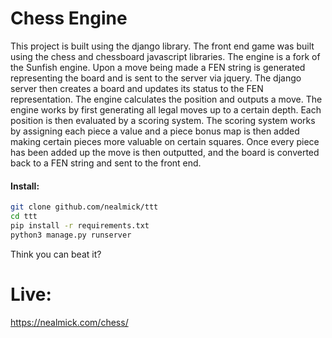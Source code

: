 # Chess Engine

This project is built using the django library.  The front end game was built using the chess and chessboard javascript libraries.  The engine is a fork of the Sunfish engine.  Upon a move being made a FEN string is generated representing the board and is sent to the server via jquery.  The django server then creates a board and updates its status to the FEN representation.  The engine calculates the position and outputs a move.  The engine works by first generating all legal moves up to a certain depth.  Each position is then evaluated by a scoring system.  The scoring system works by assigning each piece a value and a piece bonus map is then added making certain pieces more valuable on certain squares.  Once every piece has been added up the move is then outputted, and the board is converted back to a FEN string and sent to the front end. 



#### Install:
```bash
git clone github.com/nealmick/ttt
cd ttt
pip install -r requirements.txt
python3 manage.py runserver
```

Think you can beat it?
# Live:
https://nealmick.com/chess/

